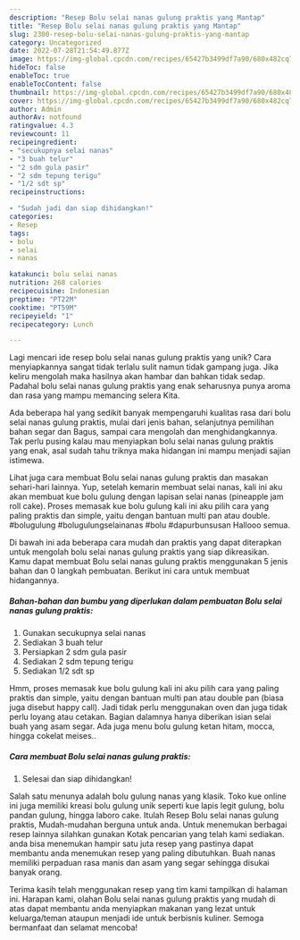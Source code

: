```yaml
---
description: "Resep Bolu selai nanas gulung praktis yang Mantap"
title: "Resep Bolu selai nanas gulung praktis yang Mantap"
slug: 2300-resep-bolu-selai-nanas-gulung-praktis-yang-mantap
category: Uncategorized
date: 2022-07-28T21:54:49.877Z
image: https://img-global.cpcdn.com/recipes/65427b3499df7a90/680x482cq70/bolu-selai-nanas-gulung-praktis-foto-resep-utama.jpg
hideToc: false
enableToc: true
enableTocContent: false
thumbnail: https://img-global.cpcdn.com/recipes/65427b3499df7a90/680x482cq70/bolu-selai-nanas-gulung-praktis-foto-resep-utama.jpg
cover: https://img-global.cpcdn.com/recipes/65427b3499df7a90/680x482cq70/bolu-selai-nanas-gulung-praktis-foto-resep-utama.jpg
author: Admin
authorAv: notfound
ratingvalue: 4.3
reviewcount: 11
recipeingredient:
- "secukupnya selai nanas"
- "3 buah telur"
- "2 sdm gula pasir"
- "2 sdm tepung terigu"
- "1/2 sdt sp"
recipeinstructions:

- "Sudah jadi dan siap dihidangkan!"
categories:
- Resep
tags:
- bolu
- selai
- nanas

katakunci: bolu selai nanas 
nutrition: 268 calories
recipecuisine: Indonesian
preptime: "PT22M"
cooktime: "PT59M"
recipeyield: "1"
recipecategory: Lunch

---
```





Lagi mencari ide resep bolu selai nanas gulung praktis yang unik? Cara menyiapkannya sangat tidak terlalu sulit namun tidak gampang juga. Jika keliru mengolah maka hasilnya akan hambar dan bahkan tidak sedap. Padahal bolu selai nanas gulung praktis yang enak seharusnya punya aroma dan rasa yang mampu memancing selera Kita.





Ada beberapa hal yang sedikit banyak mempengaruhi kualitas rasa dari bolu selai nanas gulung praktis, mulai dari jenis bahan, selanjutnya pemilihan bahan segar dan Bagus, sampai cara mengolah dan menghidangkannya. Tak perlu pusing kalau mau menyiapkan bolu selai nanas gulung praktis yang enak,      asal sudah tahu triknya maka hidangan ini mampu menjadi sajian istimewa.














Lihat juga cara membuat Bolu selai nanas gulung praktis dan masakan sehari-hari lainnya. Yup, setelah kemarin membuat selai nanas, kali ini aku akan membuat kue bolu gulung dengan lapisan selai nanas (pineapple jam roll cake). Proses memasak kue bolu gulung kali ini aku pilih cara yang paling praktis dan simple, yaitu dengan bantuan multi pan atau double. #bolugulung #bolugulungselainanas #bolu #dapurbunsusan Hallooo semua.






Di bawah ini ada beberapa cara mudah dan praktis yang dapat diterapkan untuk mengolah bolu selai nanas gulung praktis yang siap dikreasikan. Kamu dapat membuat Bolu selai nanas gulung praktis menggunakan 5 jenis bahan dan 0 langkah pembuatan. Berikut ini cara untuk membuat hidangannya.

<!--inarticleads1-->

##### Bahan-bahan dan bumbu yang diperlukan dalam pembuatan Bolu selai nanas gulung praktis:

1. Gunakan secukupnya selai nanas
1. Sediakan 3 buah telur
1. Persiapkan 2 sdm gula pasir
1. Sediakan 2 sdm tepung terigu
1. Sediakan 1/2 sdt sp


Hmm, proses memasak kue bolu gulung kali ini aku pilih cara yang paling praktis dan simple, yaitu dengan bantuan multi pan atau double pan (biasa juga disebut happy call). Jadi tidak perlu menggunakan oven dan juga tidak perlu loyang atau cetakan. Bagian dalamnya hanya diberikan isian selai buah yang asam segar. Ada juga menu bolu gulung ketan hitam, mocca, hingga cokelat meises.. 

<!--inarticleads2-->

##### Cara membuat Bolu selai nanas gulung praktis:


1. Selesai dan siap dihidangkan!

Salah satu menunya adalah bolu gulung nanas yang klasik. Toko kue online ini juga memiliki kreasi bolu gulung unik seperti kue lapis legit gulung, bolu pandan gulung, hingga laboro cake. Itulah Resep Bolu selai nanas gulung praktis, Mudah-mudahan berguna untuk anda. Untuk menemukan berbagai resep lainnya silahkan gunakan Kotak pencarian yang telah kami sediakan. anda bisa menemukan hampir satu juta resep yang pastinya dapat membantu anda menemukan resep yang paling dibutuhkan. Buah nanas memiliki perpaduan rasa manis dan asam yang segar sehingga disukai banyak orang. 

Terima kasih telah menggunakan resep yang tim kami tampilkan di halaman ini. Harapan kami, olahan Bolu selai nanas gulung praktis yang mudah di atas dapat membantu anda menyiapkan makanan yang lezat untuk keluarga/teman ataupun menjadi ide untuk berbisnis kuliner. Semoga bermanfaat dan selamat mencoba!
